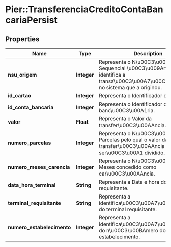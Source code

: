 # Pier::TransferenciaCreditoContaBancariaPersist

## Properties
Name | Type | Description | Notes
------------ | ------------- | ------------- | -------------
**nsu_origem** | **Integer** | Representa o N\u00C3\u00BAmero Sequencial \u00C3\u009Anico que identifica a transa\u00C3\u00A7\u00C3\u00A3o no sistema que a originou. | 
**id_cartao** | **Integer** | Representa o Identificador do Cartao. | 
**id_conta_bancaria** | **Integer** | Representa o Identificador da conta banc\u00C3\u00A1ria. | 
**valor** | **Float** | Representa o Valor da transfer\u00C3\u00AAncia. | 
**numero_parcelas** | **Integer** | Representa o N\u00C3\u00BAmero de Parcelas pelo qual o valor da transfer\u00C3\u00AAncia ser\u00C3\u00A1 dividido. | 
**numero_meses_carencia** | **Integer** | Representa o N\u00C3\u00BAmero de Meses concedido como car\u00C3\u00AAncia. | 
**data_hora_terminal** | **String** | Representa a Data e hora do terminal requisitante. | 
**terminal_requisitante** | **String** | Representa a identifica\u00C3\u00A7\u00C3\u00A3o do terminal requisitante. | 
**numero_estabelecimento** | **Integer** | Representa a identifica\u00C3\u00A7\u00C3\u00A3o do n\u00C3\u00BAmero do estabelecimento. | 



